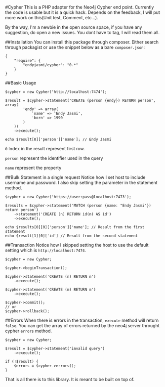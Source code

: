 #Cypher
This is a PHP adapter for the Neo4j Cypher end point. Currently the code is usable but it is a quick hack. Depends on the feedback, I will put more work on this(Unit test, Comment, etc...).

By the way, I'm a newbie in the open source space, if you have any suggestion, do open a new issues. You dont have to tag, I will read them all.

##Installation
You can install this package through composer. Either search through packagist or use the snippet below as a bare `composer.json`:
```
{
	"require": {
		"endyjasmi/cypher": "0.*"
	}
}
```

##Basic Usage
```
$cypher = new Cypher('http://localhost:7474');

$result = $cypher->statement('CREATE (person {endy}) RETURN person', array(
		'endy' => array(
			'name' => 'Endy Jasmi',
			'born' => 1990
		)
	))
	->execute();

echo $result[0]['person']['name']; // Endy Jasmi
```
`0` Index in the result represent first row.

`person` represent the identifier used in the query

`name` represent the property

##Bulk Statement in a single request
Notice how I set host to include username and password. I also skip setting the parameter in the statement method.
```
$cypher = new Cypher('https://user:pass@localhost:7473');

$results = $cypher->statement('MATCH (person {name: "Endy Jasmi"}) return person')
	->statement('CREATE (n) RETURN id(n) AS id')
	->execute();

echo $results[0][0]['person']['name']; // Result from the first statement
echo $result[1][0]['id'] // Result from the second statement
```

##Transaction
Notice how I skipped setting the host to use the default setting which is `http://localhost:7474`.
```
$cypher = new Cypher;

$cypher->beginTransaction();

$cypher->statement('CREATE (n) RETURN n')
	->execute();

$cypher->statement('CREATE (m) RETURN m')
	->execute();

$cypher->commit();
// or
$cypher->rollback();
```

##Errors
When there is errors in the transaction, `execute` method will return `false`. You can get the array of errors returned by the neo4j server throught cypher `errors` method.
```
$cypher = new Cypher;

$result = $cypher->statement('invalid query')
	->execute();

if (!$result) {
	$errors = $cypher->errors();
}

```

That is all there is to this library. It is meant to be built on top of.